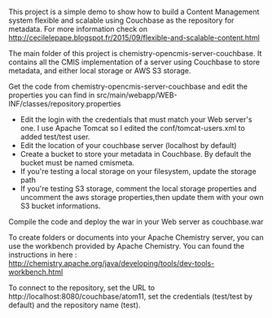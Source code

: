 This project is a simple demo to show how to build a Content Management system flexible and scalable using Couchbase as the repository for metadata. For more information check on http://cecilelepape.blogspot.fr/2015/09/flexible-and-scalable-content.html

The main folder of this project is chemistry-opencmis-server-couchbase. It contains all the CMIS implementation of a server using Couchbase to store metadata, and either local storage or AWS S3 storage.

Get the code from chemistry-opencmis-server-couchbase and edit the properties you can find in src/main/webapp/WEB-INF/classes/repository.properties

- Edit the login with the credentials that must match your Web server's one. I use Apache Tomcat so I edited the conf/tomcat-users.xml to added test/test user.
- Edit the location of your couchbase server (localhost by default)
- Create a bucket to store your metadata in Couchbase. By default the bucket must be named cmismeta.
- If you're testing a local storage on your filesystem, update the storage path
- If you're testing S3 storage, comment the local storage properties and uncomment the aws storage properties,then update them with your own S3 bucket informations.

Compile the code and deploy the war in your Web server as couchbase.war

To create folders or documents into your Apache Chemistry server, you can use the workbench provided by Apache Chemistry. You can found the instructions in here : http://chemistry.apache.org/java/developing/tools/dev-tools-workbench.html

To connect to the repository, set the URL to http://localhost:8080/couchbase/atom11, set the credentials (test/test by default) and the repository name (test).
